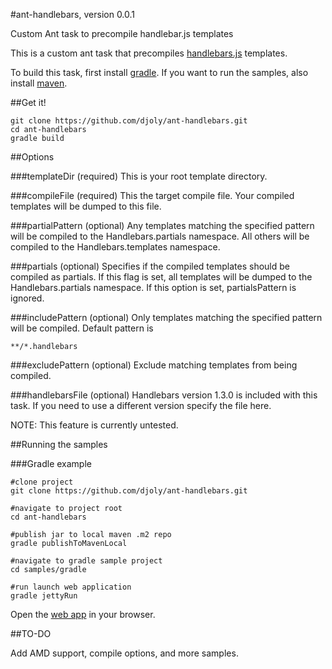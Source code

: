 #ant-handlebars, version 0.0.1

Custom Ant task to precompile handlebar.js templates


This is a custom ant task that precompiles [handlebars.js](http://handlebarsjs.com/) templates.

To build this task, first install [gradle](http://www.gradle.org/). If you want to
run the samples, also install [maven](http://maven.apache.org/).

##Get it!

```
git clone https://github.com/djoly/ant-handlebars.git
cd ant-handlebars
gradle build
```

##Options

###templateDir (required)
This is your root template directory.

###compileFile (required)
This the target compile file. Your compiled templates will be dumped to this file.

###partialPattern (optional)
Any templates matching the specified pattern will be compiled to the Handlebars.partials namespace. All others will be compiled to the Handlebars.templates namespace.

###partials (optional)
Specifies if the compiled templates should be compiled as partials. If this flag is set, all templates will be dumped to the Handlebars.partials namespace. If this option is set, partialsPattern is ignored.

###includePattern (optional)
Only templates matching the specified pattern will be compiled. Default pattern is
```
**/*.handlebars
```

###excludePattern (optional)
Exclude matching templates from being compiled.

###handlebarsFile (optional)
Handlebars version 1.3.0 is included with this task. If you need to use a different version specify the file here.

NOTE: This feature is currently untested.

##Running the samples

###Gradle example
```
#clone project
git clone https://github.com/djoly/ant-handlebars.git

#navigate to project root
cd ant-handlebars

#publish jar to local maven .m2 repo
gradle publishToMavenLocal

#navigate to gradle sample project
cd samples/gradle

#run launch web application
gradle jettyRun

```

Open the [web app](http://localhost:8090/gradle) in your browser.

##TO-DO

Add AMD support, compile options, and more samples.

